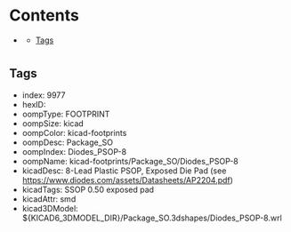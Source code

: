 



Contents
========

* [](#)
	* [Tags](#tags)

# 

## Tags

- index: 9977
- hexID: 
- oompType: FOOTPRINT
- oompSize: kicad
- oompColor: kicad-footprints
- oompDesc: Package_SO
- oompIndex: Diodes_PSOP-8
- oompName: kicad-footprints/Package_SO/Diodes_PSOP-8
- kicadDesc: 8-Lead Plastic PSOP, Exposed Die Pad (see https://www.diodes.com/assets/Datasheets/AP2204.pdf)
- kicadTags: SSOP 0.50 exposed pad
- kicadAttr: smd
- kicad3DModel: ${KICAD6_3DMODEL_DIR}/Package_SO.3dshapes/Diodes_PSOP-8.wrl
